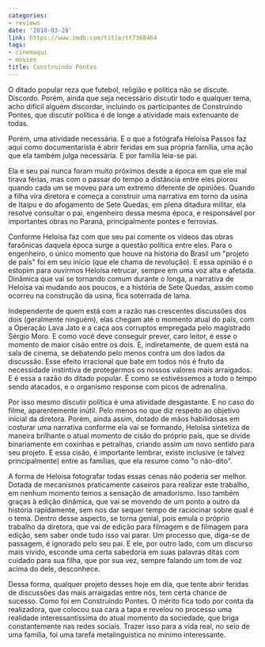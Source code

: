 ```yaml
---
categories:
- reviews
date: '2018-03-28'
link: https://www.imdb.com/title/tt7368464
tags:
- cinemaqui
- movies
title: Construindo Pontes
---
```


O ditado popular reza que futebol, religião e política não se discute. Discordo. Porém, ainda que seja necessário discutir todo e qualquer tema, acho difícil alguém discordar, incluindo os participantes de Construindo Pontes, que discutir política é de longe a atividade mais extenuante de todas.

Porém, uma atividade necessária. E o que a fotógrafa Heloísa Passos faz aqui como documentarista é abrir feridas em sua própria família, uma ação que ela também julga necessária. E por família leia-se pai.

Ela e seu pai nunca foram muito próximos desde a época em que ele mal tirava férias, mas com o passar do tempo a distância entre eles piorou quando cada um se moveu para um extremo diferente de opiniões. Quando a filha vira diretora e começa a construir uma narrativa em torno da usina de Itaipu e do afogamento de Sete Quedas, em plena ditadura militar, ela resolve consultar o pai, engenheiro dessa mesma época, e responsável por importantes obras no Paraná, principalmente pontes e ferrovias.

Conforme Heloísa faz com que seu pai comente os vídeos das obras faraônicas daquela época surge a questão política entre eles. Para o engenheiro, o único momento que houve na história do Brasil um "projeto de país" foi em seu início (que ele chama de revolução). E essa opinião é o estopim para ouvirmos Heloísa retrucar, sempre em uma voz alta e afetada. Dinâmica que vai se tornando comum durante o longa, a narrativa de Heloísa vai mudando aos poucos, e a história de Sete Quedas, assim como ocorreu na construção da usina, fica soterrada de lama.

Independente de quem está com a razão nas crescentes discussões dos dois (geralmente ninguém), elas chegam até o momento atual do país, com a Operação Lava Jato e a caça aos corruptos empregada pelo magistrado Sérgio Moro. E como você deve conseguir prever, caro leitor, é esse o momento de maior cisão entre os dois. E, indiretamente, de quem está na sala de cinema, se debatendo pelo menos contra um dos lados da discussão. Esse efeito irracional que bate em todos nós é fruto da necessidade instintiva de protegermos os nossos valores mais arraigados. E é essa a razão do ditado popular. É como se estivéssemos a todo o tempo sendo atacados, e o organismo response com picos de adrenalina.

Por isso mesmo discutir política é uma atividade desgastante. E no caso do filme, aparentemente inútil. Pelo menos no que diz respeito ao objetivo inicial da diretora. Porém, ainda assim, dotado de mãos habilidosas em costurar uma narrativa conforme ela vai se formando, Heloísa sintetiza de maneira brilhante o atual momento de cisão do próprio país, que se divide binariamente em coxinhas e petralhas, criando assim um novo sentido para seu projeto. E essa cisão, é importante lembrar, existe inclusive (e talvez principalmente) entre as famílias, que ela resume como "o não-dito".

A forma de Heloísa fotografar todas essas cenas não poderia ser melhor. Dotada de mecanismos praticamente caseiros para realizar este trabalho, em nenhum momento temos a sensação de amadorismo. Isso também graças à edição dinâmica, que vai se movendo de um ponto a outro da história rapidamente, sem nos dar sequer tempo de raciocinar sobre qual é o tema. Dentro desse aspecto, se torna genial, pois emula o próprio trabalho da diretora, que vai de edição para filmagem e de filmagem para edição, sem saber onde tudo isso vai parar. Um processo que, diga-se de passagem, é ignorado pelo seu pai. E ele, por outro lado, com um discurso mais vivido, esconde uma certa sabedoria em suas palavras ditas com cuidado para sua filha, que por sua vez, sempre falando um tom de voz acima do dele, desconhece.

Dessa forma, qualquer projeto desses hoje em dia, que tente abrir feridas de discussões das mais arraigadas entre nós, tem certa chance de sucesso. Como foi em Construindo Pontes. O mérito fica todo por conta da realizadora, que colocou sua cara a tapa e revelou no processo uma realidade interessantíssima do atual momento da sociedade, que briga constantemente nas redes sociais. Trazer isso para a vida real, no seio de uma família, foi uma tarefa metalinguística no mínimo interessante.
